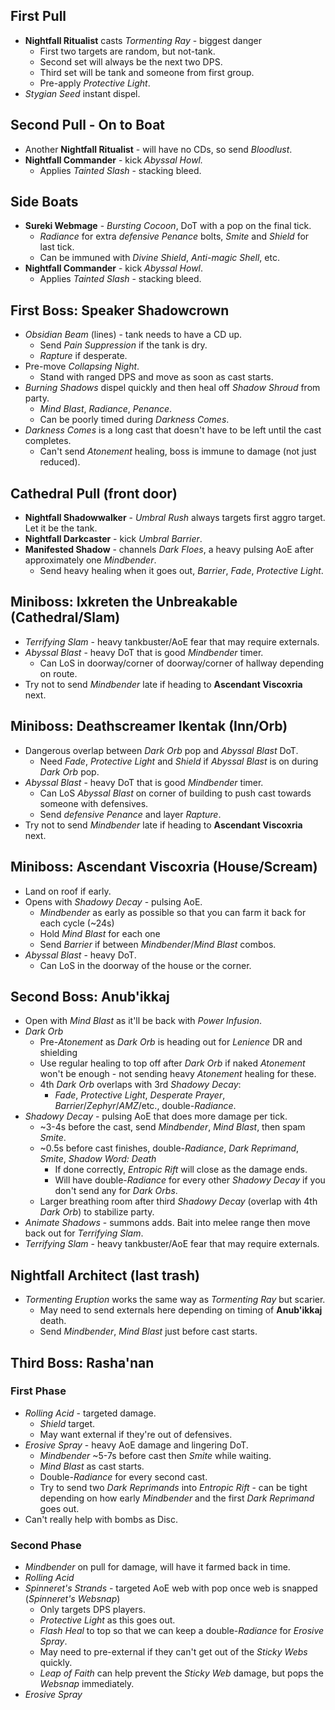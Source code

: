 ## First Pull
- **Nightfall Ritualist** casts _Tormenting Ray_ - biggest danger
	- First two targets are random, but not-tank.
	- Second set will always be the next two DPS.
	- Third set will be tank and someone from first group.
	- Pre-apply _Protective Light_.
- _Stygian Seed_ instant dispel.
## Second Pull - On to Boat
- Another **Nightfall Ritualist** - will have no CDs, so send _Bloodlust_.
- **Nightfall Commander** - kick _Abyssal Howl._
	- Applies _Tainted Slash_ - stacking bleed.
## Side Boats
- **Sureki Webmage** - _Bursting Cocoon_, DoT with a pop on the final tick.
	- _Radiance_ for extra _defensive Penance_ bolts, _Smite_ and _Shield_ for last tick.
	- Can be immuned with _Divine Shield_, _Anti-magic Shell_, etc.
- **Nightfall Commander** - kick _Abyssal Howl_.
	- Applies _Tainted Slash_ - stacking bleed.
## First Boss: Speaker Shadowcrown
- _Obsidian Beam_ (lines) - tank needs to have a CD up.
	- Send _Pain Suppression_ if the tank is dry.
	- _Rapture_ if desperate.
- Pre-move _Collapsing Night_.
	- Stand with ranged DPS and move as soon as cast starts.
- _Burning Shadows_ dispel quickly and then heal off _Shadow Shroud_ from party.
	- _Mind Blast_, _Radiance_, _Penance_.
	- Can be poorly timed during _Darkness Comes_.
- _Darkness Comes_ is a long cast that doesn't have to be left until the cast completes.
	- Can't send _Atonement_ healing, boss is immune to damage (not just reduced).
## Cathedral Pull (front door)
- **Nightfall Shadowwalker** - _Umbral Rush_ always targets first aggro target. Let it be the tank.
- **Nightfall Darkcaster** - kick _Umbral Barrier_.
- **Manifested Shadow** - channels _Dark Floes_, a heavy pulsing AoE after approximately one _Mindbender_.
	- Send heavy healing when it goes out, _Barrier_, _Fade_, _Protective Light_.
## Miniboss: Ixkreten the Unbreakable (Cathedral/Slam)
- _Terrifying Slam_ - heavy tankbuster/AoE fear that may require externals.
- _Abyssal Blast_ - heavy DoT that is good _Mindbender_ timer.
	- Can LoS in doorway/corner of doorway/corner of hallway depending on route.
- Try not to send _Mindbender_ late if heading to **Ascendant Viscoxria** next.
## Miniboss: Deathscreamer Ikentak (Inn/Orb)
- Dangerous overlap between _Dark Orb_ pop and _Abyssal Blast_ DoT.
	- Need _Fade_, _Protective Light_ and _Shield_ if _Abyssal Blast_ is on during _Dark Orb_ pop.
- _Abyssal Blast_ - heavy DoT that is good _Mindbender_ timer.
	- Can LoS _Abyssal Blast_ on corner of building to push cast towards someone with defensives.
	- Send _defensive Penance_ and layer _Rapture_.
- Try not to send _Mindbender_ late if heading to **Ascendant Viscoxria** next.
## Miniboss: Ascendant Viscoxria (House/Scream)
- Land on roof if early.
- Opens with _Shadowy Decay_ - pulsing AoE.
	- _Mindbender_ as early as possible so that you can farm it back for each cycle (~24s)
	- Hold _Mind Blast_ for each one 
	- Send _Barrier_ if between _Mindbender_/_Mind Blast_ combos.
- _Abyssal Blast_ - heavy DoT.
	- Can LoS in the doorway of the house or the corner.
## Second Boss: Anub'ikkaj
- Open with _Mind Blast_ as it'll be back with _Power Infusion_.
- _Dark Orb_ 
	- Pre-_Atonement_ as _Dark Orb_ is heading out for _Lenience_ DR and shielding
	- Use regular healing to top off after _Dark Orb_ if naked _Atonement_ won't be enough - not sending heavy _Atonement_ healing for these.
	- 4th _Dark Orb_ overlaps with 3rd _Shadowy Decay_:
		- _Fade_, _Protective Light_, _Desperate Prayer_, _Barrier_/_Zephyr_/_AMZ_/etc., double-_Radiance_.
- _Shadowy Decay_ - pulsing AoE that does more damage per tick.
	- ~3-4s before the cast, send _Mindbender_, _Mind Blast_, then spam _Smite_.
	- ~0.5s before cast finishes, double-_Radiance_, _Dark Reprimand_, _Smite_, _Shadow Word: Death_
		- If done correctly, _Entropic Rift_ will close as the damage ends.
		- Will have double-_Radiance_ for every other _Shadowy Decay_ if you don't send any for _Dark Orbs_.
	- Larger breathing room after third _Shadowy Decay_ (overlap with 4th _Dark Orb_) to stabilize party.
- _Animate Shadows_ - summons adds. Bait into melee range then move back out for _Terrifying Slam_.
- _Terrifying Slam_ - heavy tankbuster/AoE fear that may require externals.
## Nightfall Architect (last trash)
- _Tormenting Eruption_ works the same way as _Tormenting Ray_ but scarier.
	- May need to send externals here depending on timing of **Anub'ikkaj** death.
	- Send _Mindbender_, _Mind Blast_ just before cast starts.
## Third Boss: Rasha'nan
### First Phase
- _Rolling Acid_ - targeted damage.
	- _Shield_ target.
	- May want external if they're out of defensives.
- _Erosive Spray_ - heavy AoE damage and lingering DoT.
	- _Mindbender_ ~5-7s before cast then _Smite_ while waiting.
	- _Mind Blast_ as cast starts.
	- Double-_Radiance_ for every second cast.
	- Try to send two _Dark Reprimands_ into _Entropic Rift_ - can be tight depending on how early _Mindbender_ and the first _Dark Reprimand_ goes out.
- Can't really help with bombs as Disc.
### Second Phase
- _Mindbender_ on pull for damage, will have it farmed back in time.
- _Rolling Acid_
- _Spinneret's Strands_ - targeted AoE web with pop once web is snapped (_Spinneret's Websnap_)
	- Only targets DPS players.
	- _Protective Light_ as this goes out.
	- _Flash Heal_ to top so that we can keep a double-_Radiance_ for _Erosive Spray_.
	- May need to pre-external if they can't get out of the _Sticky Webs_ quickly.
	- _Leap of Faith_ can help prevent the _Sticky Web_ damage, but pops the _Websnap_ immediately.
- _Erosive Spray_
